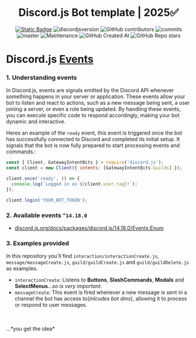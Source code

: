 <div style="text-align:center" align="center">

# Discord.js Bot template | 2025✅

<a href="https://discordjs.guide/" target="_blank">![Static Badge](https://img.shields.io/badge/DiscordJS-guide-379C6F)</a>
![discordjsversion](https://img.shields.io/badge/discord.js-^14.18.0-5865f2)
![GitHub contributors](https://img.shields.io/github/contributors/miguelmikkey/discordjs-bot-template?color=blue)
![commits](https://badgen.net/github/commits/miguelmikkey/discordjs-bot-template/)
![master](https://img.shields.io/github/last-commit/miguelmikkey/discordjs-bot-template/main)
![Maintenance](https://img.shields.io/maintenance/yes/2025)
![GitHub Created At](https://img.shields.io/github/created-at/miguelmikkey/discordjs-bot-template)
![GitHub Repo stars](https://img.shields.io/github/stars/miguelmikkey/discordjs-bot-template)

</div>

# Discord.js [Events](https://discordjs.guide/creating-your-bot/event-handling.html#individual-event-files)
### 1. Understanding events
In Discord.js, events are signals emitted by the Discord API whenever something happens in your server or application. These events allow your bot to listen and react to actions, such as a new message being sent, a user joining a server, or even a role being updated. By handling these events, you can execute specific code to respond accordingly, making your bot dynamic and interactive.

Heres an example of the `ready` event, this event is triggered once the bot has successfully connected to Discord and completed its initial setup. It signals that the bot is now fully prepared to start processing events and commands.:
```js
const { Client, GatewayIntentBits } = require('discord.js');
const client = new Client({ intents: [GatewayIntentBits.Guilds] });

client.once('ready', () => {
  console.log(`Logged in as ${client.user.tag}!`);
});

client.login('YOUR_BOT_TOKEN');
```
### 2. Available events `^14.18.0`
- [discord.js.org/docs/packages/discord.js/14.18.0/Events:Enum](https://discord.js.org/docs/packages/discord.js/14.18.0/Events:Enum)

### 3. Examples provided
In this repository you'll find `interaction/interactionCreate.js`, `message/messageCreate.js`, `guild/guildCreate.js` and `guild/guildDelete.js` as examples.

- `interactionCreate`: Listens to **Buttons**, **SlashCommands**, **Modals** and **SelectMenus**...*so is very important*.
- `messageCreate`: This event is fired whenever a new message is sent in a channel the bot has access to(*inlcudes bot dms*), allowing it to process or respond to user messages.
<br>
<br>
...*you get the idea*